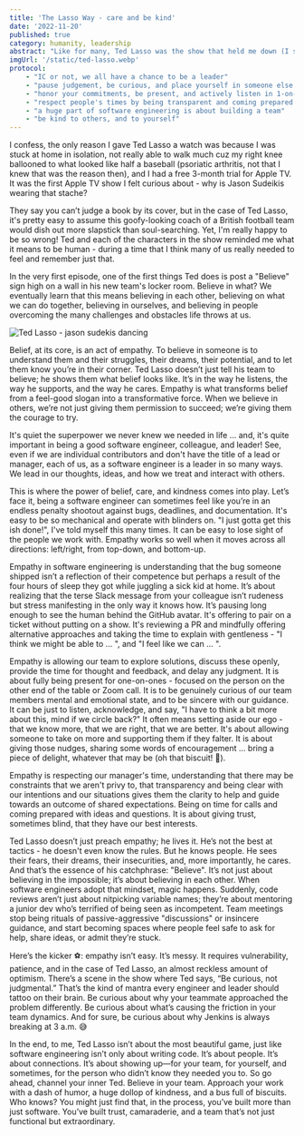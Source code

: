 ```yaml
---
title: 'The Lasso Way - care and be kind'
date: '2022-11-20'
published: true
category: humanity, leadership
abstract: "Like for many, Ted Lasso was the show that held me down (I should really say, up) through Covid and some tough times. But it's come to mean more and unsurprisingly many of its themes applies to engineering life."
imgUrl: '/static/ted-lasso.webp'
protocol:
    - "IC or not, we all have a chance to be a leader"
    - "pause judgement, be curious, and place yourself in someone else's shoes"
    - "honor your commitments, be present, and actively listen in 1-on-1's"
    - "respect people's times by being transparent and coming prepared - don't make people guess what's going on"
    - "a huge part of software engineering is about building a team"
    - "be kind to others, and to yourself"
---
```


I confess, the only reason I gave Ted Lasso a watch was because I was stuck at home in isolation, not really able to walk much cuz my right knee ballooned to what looked like half a baseball (psoriatic arthritis, not that I knew that was the reason then), and I had a free 3-month trial for Apple TV.  It was the first Apple TV show I felt curious about - why is Jason Sudeikis
wearing that stache?

They say you can’t judge a book by its cover, but in the case of Ted Lasso, it's pretty easy to assume this goofy-looking coach of a British football team would dish out more slapstick than soul-searching. Yet, I'm really happy to be so wrong!  Ted and each of the characters in the show reminded me what it means to be human - during a time that I think many of us really needed to feel and remember just that.

In the very first episode, one of the first things Ted does is post a "Believe" sign high on a wall in his new team's locker room.  Believe in what? We eventually learn that this means believing in each other, believing on what we can do together, believing in ourselves, and believing in people overcoming the many challenges and obstacles life throws at us.

![Ted Lasso - jason sudekis dancing](https://i.makeagif.com/media/2-20-2021/789rFq.gif)

Belief, at its core, is an act of empathy. To believe in someone is to understand them and their struggles, their dreams, their potential, and to let them know you’re in their corner. Ted Lasso doesn’t just tell his team to believe; he shows them what belief looks like. It’s in the way he listens, the way he supports, and the way he cares. Empathy is what transforms belief from a feel-good slogan into a transformative force. When we believe in others, we’re not just giving them permission to succeed; we’re giving them the courage to try.

It's quiet the superpower we never knew we needed in life ... and, it's quite important in being a good software engineer, colleague, and leader!  See, even if we are individual contributors and don't have the title of a lead or manager, each of us, as a software engineer is a leader in so many ways.  We lead in our thoughts, ideas, and how we treat and interact with others.

This is where the power of belief, care, and kindness comes into play. Let’s face it, being a software engineer can sometimes feel like you’re in an endless penalty shootout against bugs, deadlines, and documentation. It's easy to be so mechanical and operate with blinders on. "I just gotta get this ish done!", I've told myself this many times.  It can be easy to lose sight of the people we work with.  Empathy works so well when it moves across all directions: left/right, from top-down, and bottom-up.

Empathy in software engineering is understanding that the bug someone shipped isn’t a reflection of their competence but perhaps a result of the four hours of sleep they got while juggling a sick kid at home. It’s about realizing that the terse Slack message from your colleague isn’t rudeness but stress manifesting in the only way it knows how. It’s pausing long enough to see the human behind the GitHub avatar.  It's offering to pair on a ticket without putting on a show.  It's reviewing a PR and mindfully offering alternative approaches and taking the time to explain with gentleness - "I think we might be able to ... ", and "I feel like we can ... ".  

Empathy is allowing our team to explore solutions, discuss these openly, provide the time for thought and feedback, and delay any judgment.  It is about fully being present for one-on-ones - focused on the person on the other end of the table or Zoom call. It is to be genuinely curious of our team members mental and emotional state, and to be sincere with our guidance.  It can be just to listen, acknowledge, and say, "I have to think a bit more about this, mind if we circle back?" It often means setting aside our ego - that we know more, that we are right, that we are better.   It's about allowing someone to take on more and supporting them if they falter.  It is about giving those nudges, sharing some words of encouragement ... bring a piece of delight, whatever that may be (oh that biscuit! 🍪).

Empathy is respecting our manager's time, understanding that there may be constraints that we aren't privy to, that transparency and being clear with our intentions and our situations gives them the clarity to help and guide towards an outcome of shared expectations.  Being on time for calls and coming prepared with ideas and questions. It is about giving trust, sometimes blind, that they have our best interests.  

Ted Lasso doesn’t just preach empathy; he lives it. He’s not the best at tactics - he doesn't even know the rules. But he knows people. He sees their fears, their dreams, their insecurities, and, more importantly, he cares. And that’s the essence of his catchphrase: "Believe". It’s not just about believing in the impossible; it’s about believing in each other. When software engineers adopt that mindset, magic happens. Suddenly, code reviews aren’t just about nitpicking variable names; they’re about mentoring a junior dev who’s terrified of being seen as incompetent. Team meetings stop being rituals of passive-aggressive "discussions" or insincere guidance, and start becoming spaces where people feel safe to ask for help, share ideas, or admit they’re stuck.

Here’s the kicker ⚽️: empathy isn’t easy. It’s messy. It requires vulnerability, patience, and in the case of Ted Lasso, an almost reckless amount of optimism. There’s a scene in the show where Ted says, “Be curious, not judgmental.” That’s the kind of mantra every engineer and leader should tattoo on their brain. Be curious about why your teammate approached the problem differently. Be curious about what’s causing the friction in your team dynamics. And for sure, be curious about why Jenkins is always breaking at 3 a.m. 😅

In the end, to me, Ted Lasso isn’t about the most beautiful game, just like software engineering isn’t only about writing code. It’s about people. It’s about connections. It’s about showing up—for your team, for yourself, and sometimes, for the person who didn’t know they needed you to. So go ahead, channel your inner Ted. Believe in your team. Approach your work with a dash of humor, a huge dollop of kindness, and a bus full of biscuits. Who knows? You might just find that, in the process, you’ve built more than just software. You’ve built trust, camaraderie, and a team that’s not just functional but extraordinary.
